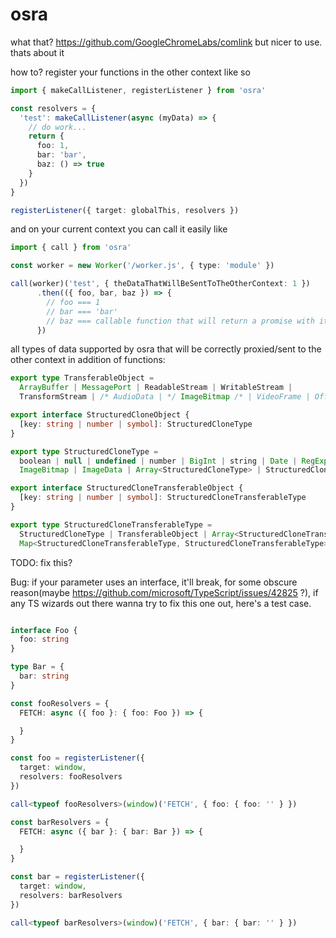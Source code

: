 # osra
what that? https://github.com/GoogleChromeLabs/comlink but nicer to use.
thats about it

how to?
register your functions in the other context like so
```ts
import { makeCallListener, registerListener } from 'osra'

const resolvers = {
  'test': makeCallListener(async (myData) => {
    // do work...
    return {
      foo: 1,
      bar: 'bar',
      baz: () => true
    }
  })
}

registerListener({ target: globalThis, resolvers })
```

and on your current context you can call it easily like
```ts
import { call } from 'osra'

const worker = new Worker('/worker.js', { type: 'module' })

call(worker)('test', { theDataThatWillBeSentToTheOtherContext: 1 })
      .then(({ foo, bar, baz }) => {
        // foo === 1
        // bar === 'bar'
        // baz === callable function that will return a promise with its response
      })
```

all types of data supported by osra that will be correctly proxied/sent to the other context in addition of functions:

```ts
export type TransferableObject =
  ArrayBuffer | MessagePort | ReadableStream | WritableStream |
  TransformStream | /* AudioData | */ ImageBitmap /* | VideoFrame | OffscreenCanvas */

export interface StructuredCloneObject {
  [key: string | number | symbol]: StructuredCloneType
}

export type StructuredCloneType =
  boolean | null | undefined | number | BigInt | string | Date | RegExp | Blob | File | FileList | ArrayBuffer | ArrayBufferView |
  ImageBitmap | ImageData | Array<StructuredCloneType> | StructuredCloneObject | Map<StructuredCloneType, StructuredCloneType> | Set<StructuredCloneType>

export interface StructuredCloneTransferableObject {
  [key: string | number | symbol]: StructuredCloneTransferableType
}

export type StructuredCloneTransferableType =
  StructuredCloneType | TransferableObject | Array<StructuredCloneTransferableType> | StructuredCloneTransferableObject |
  Map<StructuredCloneTransferableType, StructuredCloneTransferableType> | Set<StructuredCloneTransferableType>
```

TODO: fix this?

Bug: if your parameter uses an interface, it'll break, for some obscure reason(maybe https://github.com/microsoft/TypeScript/issues/42825 ?), if any TS wizards out there wanna try to fix this one out, here's a test case.

```ts

interface Foo {
  foo: string
}

type Bar = {
  bar: string
}

const fooResolvers = {
  FETCH: async ({ foo }: { foo: Foo }) => {

  }
}

const foo = registerListener({
  target: window,
  resolvers: fooResolvers
})

call<typeof fooResolvers>(window)('FETCH', { foo: { foo: '' } })

const barResolvers = {
  FETCH: async ({ bar }: { bar: Bar }) => {

  }
}

const bar = registerListener({
  target: window,
  resolvers: barResolvers
})

call<typeof barResolvers>(window)('FETCH', { bar: { bar: '' } })

```

